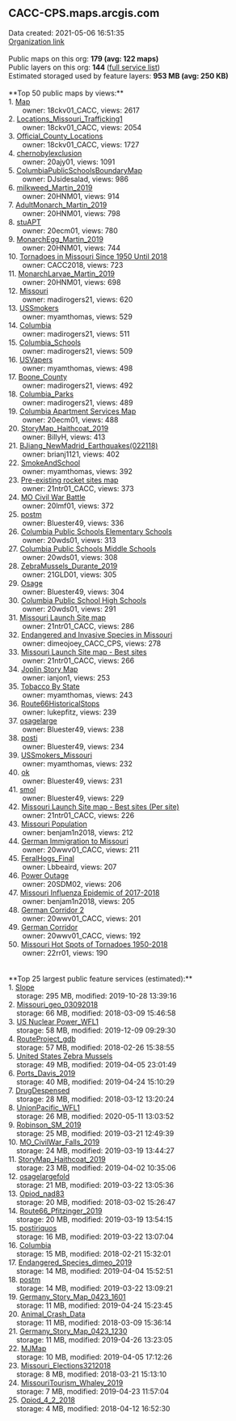 <h2>CACC-CPS.maps.arcgis.com</h2> Data created: 2021-05-06 16:51:35 <br /><a target='new' href='https://CACC-CPS.maps.arcgis.com'>Organization link</a><br /><br />Public maps on this org: <b>179 (avg: 122 maps)</b><br />Public layers on this org: <b>144 </b>(<a target='new' href='https://services.arcgis.com/6Sw6aVJBVo7OJNqZ/ArcGIS/rest/services'>full service list</a>)<br />Estimated storaged used by feature layers: <b>953 MB (avg: 250 KB)</b><br /><br />**Top 50 public maps by views:**<br />  1. <a target='new' href='https://www.arcgis.com/home/item.html?id=22a446d3e4124043933e374ea4bab20f'>Map</a> <br />  &nbsp;&nbsp;&nbsp;&nbsp; &nbsp;&nbsp;owner: 18ckv01_CACC, views: 2617<br />  2. <a target='new' href='https://www.arcgis.com/home/item.html?id=57ebde9d47a6480c9b82adcf20a67221'>Locations_Missouri_Trafficking1</a> <br />  &nbsp;&nbsp;&nbsp;&nbsp; &nbsp;&nbsp;owner: 18ckv01_CACC, views: 2054<br />  3. <a target='new' href='https://www.arcgis.com/home/item.html?id=f52e9cfdd8064b45af02e585956bb5da'>Official_County_Locations</a> <br />  &nbsp;&nbsp;&nbsp;&nbsp; &nbsp;&nbsp;owner: 18ckv01_CACC, views: 1727<br />  4. <a target='new' href='https://www.arcgis.com/home/item.html?id=67786058725a480896bcab45bdae0dbd'>chernobylexclusion</a> <br />  &nbsp;&nbsp;&nbsp;&nbsp; &nbsp;&nbsp;owner: 20ajy01, views: 1091<br />  5. <a target='new' href='https://www.arcgis.com/home/item.html?id=bbe16a6b0b4a464384d69fdd8cafe25f'>ColumbiaPublicSchoolsBoundaryMap</a> <br />  &nbsp;&nbsp;&nbsp;&nbsp; &nbsp;&nbsp;owner: DJsidesalad, views: 986<br />  6. <a target='new' href='https://www.arcgis.com/home/item.html?id=83962fb355f84976b1f0f733818ebc75'>milkweed_Martin_2019</a> <br />  &nbsp;&nbsp;&nbsp;&nbsp; &nbsp;&nbsp;owner: 20HNM01, views: 914<br />  7. <a target='new' href='https://www.arcgis.com/home/item.html?id=fd76e653a2f6474d87a20a92200062f3'>AdultMonarch_Martin_2019</a> <br />  &nbsp;&nbsp;&nbsp;&nbsp; &nbsp;&nbsp;owner: 20HNM01, views: 798<br />  8. <a target='new' href='https://www.arcgis.com/home/item.html?id=832cf7b1d0e14a4797fdba0a92328235'>stuAPT</a> <br />  &nbsp;&nbsp;&nbsp;&nbsp; &nbsp;&nbsp;owner: 20ecm01, views: 780<br />  9. <a target='new' href='https://www.arcgis.com/home/item.html?id=a457d80ffe0d4d1198ec487b031e93f8'>MonarchEgg_Martin_2019</a> <br />  &nbsp;&nbsp;&nbsp;&nbsp; &nbsp;&nbsp;owner: 20HNM01, views: 744<br />  10. <a target='new' href='https://www.arcgis.com/home/item.html?id=5e64262215a44ee59e13436158b91cc4'>Tornadoes in Missouri Since 1950 Until 2018</a> <br />  &nbsp;&nbsp;&nbsp;&nbsp; &nbsp;&nbsp;owner: CACC2018, views: 723<br />  11. <a target='new' href='https://www.arcgis.com/home/item.html?id=915f72bdd7b0412d9f9abcee8c8fbf04'>MonarchLarvae_Martin_2019</a> <br />  &nbsp;&nbsp;&nbsp;&nbsp; &nbsp;&nbsp;owner: 20HNM01, views: 698<br />  12. <a target='new' href='https://www.arcgis.com/home/item.html?id=1a74be053313496985843f98d2d0f6c8'>Missouri</a> <br />  &nbsp;&nbsp;&nbsp;&nbsp; &nbsp;&nbsp;owner: madirogers21, views: 620<br />  13. <a target='new' href='https://www.arcgis.com/home/item.html?id=2c7a9b6b5fc04b1db558cb5c5048a457'>USSmokers</a> <br />  &nbsp;&nbsp;&nbsp;&nbsp; &nbsp;&nbsp;owner: myamthomas, views: 529<br />  14. <a target='new' href='https://www.arcgis.com/home/item.html?id=946b7f69556c4db8be9c15e4e562108a'>Columbia</a> <br />  &nbsp;&nbsp;&nbsp;&nbsp; &nbsp;&nbsp;owner: madirogers21, views: 511<br />  15. <a target='new' href='https://www.arcgis.com/home/item.html?id=27b89b27b51a4feab1bbbd6f8549fe2a'>Columbia_Schools</a> <br />  &nbsp;&nbsp;&nbsp;&nbsp; &nbsp;&nbsp;owner: madirogers21, views: 509<br />  16. <a target='new' href='https://www.arcgis.com/home/item.html?id=e0cdf8d7fa894f50ac1f45b18020e9a0'>USVapers</a> <br />  &nbsp;&nbsp;&nbsp;&nbsp; &nbsp;&nbsp;owner: myamthomas, views: 498<br />  17. <a target='new' href='https://www.arcgis.com/home/item.html?id=2593c2253e7541c4b7c1e1be857bd5fc'>Boone_County</a> <br />  &nbsp;&nbsp;&nbsp;&nbsp; &nbsp;&nbsp;owner: madirogers21, views: 492<br />  18. <a target='new' href='https://www.arcgis.com/home/item.html?id=a6d52abdc93b4c99b403ee87f219b9f5'>Columbia_Parks</a> <br />  &nbsp;&nbsp;&nbsp;&nbsp; &nbsp;&nbsp;owner: madirogers21, views: 489<br />  19. <a target='new' href='https://www.arcgis.com/home/item.html?id=1cd8969c8d864d9da14e7fe0a7f40b0e'>Columbia Apartment Services Map</a> <br />  &nbsp;&nbsp;&nbsp;&nbsp; &nbsp;&nbsp;owner: 20ecm01, views: 488<br />  20. <a target='new' href='https://www.arcgis.com/home/item.html?id=9b112fe1519f49a69b282336fc140aac'>StoryMap_Haithcoat_2019</a> <br />  &nbsp;&nbsp;&nbsp;&nbsp; &nbsp;&nbsp;owner: BillyH, views: 413<br />  21. <a target='new' href='https://www.arcgis.com/home/item.html?id=e5f8f8a11a91496b8bc9a83a61a32e26'>BJiang_NewMadrid_Earthquakes(022118)</a> <br />  &nbsp;&nbsp;&nbsp;&nbsp; &nbsp;&nbsp;owner: brianj1121, views: 402<br />  22. <a target='new' href='https://www.arcgis.com/home/item.html?id=6c8f4e495c7a44ccbd6cbb75e3e72db8'>SmokeAndSchool</a> <br />  &nbsp;&nbsp;&nbsp;&nbsp; &nbsp;&nbsp;owner: myamthomas, views: 392<br />  23. <a target='new' href='https://www.arcgis.com/home/item.html?id=55e692a0a69e4b2aad7b40d440beba91'>Pre-existing rocket sites map</a> <br />  &nbsp;&nbsp;&nbsp;&nbsp; &nbsp;&nbsp;owner: 21ntr01_CACC, views: 373<br />  24. <a target='new' href='https://www.arcgis.com/home/item.html?id=40c06f1eb59b49dd9daeba9a15fe497f'>MO Civil War Battle</a> <br />  &nbsp;&nbsp;&nbsp;&nbsp; &nbsp;&nbsp;owner: 20lmf01, views: 372<br />  25. <a target='new' href='https://www.arcgis.com/home/item.html?id=884454678bb34bf99895c8d929e1cbe8'>postm</a> <br />  &nbsp;&nbsp;&nbsp;&nbsp; &nbsp;&nbsp;owner: Bluester49, views: 336<br />  26. <a target='new' href='https://www.arcgis.com/home/item.html?id=4226177b40c24dfb888867865bdb6ae7'>Columbia Public Schools Elementary Schools</a> <br />  &nbsp;&nbsp;&nbsp;&nbsp; &nbsp;&nbsp;owner: 20wds01, views: 313<br />  27. <a target='new' href='https://www.arcgis.com/home/item.html?id=bf23c224b6374a8dba9ade96403d2edb'>Columbia Public Schools Middle Schools</a> <br />  &nbsp;&nbsp;&nbsp;&nbsp; &nbsp;&nbsp;owner: 20wds01, views: 308<br />  28. <a target='new' href='https://www.arcgis.com/home/item.html?id=171432a6eb5e4e0da29276b60fd4788c'>ZebraMussels_Durante_2019</a> <br />  &nbsp;&nbsp;&nbsp;&nbsp; &nbsp;&nbsp;owner: 21GLD01, views: 305<br />  29. <a target='new' href='https://www.arcgis.com/home/item.html?id=66dcf29c1d324dd095fef0b477a4abf6'>Osage</a> <br />  &nbsp;&nbsp;&nbsp;&nbsp; &nbsp;&nbsp;owner: Bluester49, views: 304<br />  30. <a target='new' href='https://www.arcgis.com/home/item.html?id=f22fba45b5d840cc897c0f5411c792fd'>Columbia Public School High Schools</a> <br />  &nbsp;&nbsp;&nbsp;&nbsp; &nbsp;&nbsp;owner: 20wds01, views: 291<br />  31. <a target='new' href='https://www.arcgis.com/home/item.html?id=1260066f8f9a4a238665ccec39359217'>Missouri Launch Site map</a> <br />  &nbsp;&nbsp;&nbsp;&nbsp; &nbsp;&nbsp;owner: 21ntr01_CACC, views: 286<br />  32. <a target='new' href='https://www.arcgis.com/home/item.html?id=6f572bcffd7642eea740adec35964bda'>Endangered and Invasive Species in Missouri</a> <br />  &nbsp;&nbsp;&nbsp;&nbsp; &nbsp;&nbsp;owner: dimeojoey_CACC_CPS, views: 278<br />  33. <a target='new' href='https://www.arcgis.com/home/item.html?id=2969ac13a54146f08b32bb076ee1356e'>Missouri Launch Site map - Best sites</a> <br />  &nbsp;&nbsp;&nbsp;&nbsp; &nbsp;&nbsp;owner: 21ntr01_CACC, views: 266<br />  34. <a target='new' href='https://www.arcgis.com/home/item.html?id=0c621400d5444f2a88d6b496e0ff5f04'>Joplin Story Map</a> <br />  &nbsp;&nbsp;&nbsp;&nbsp; &nbsp;&nbsp;owner: ianjon1, views: 253<br />  35. <a target='new' href='https://www.arcgis.com/home/item.html?id=5efb8d5928d64cf49fb6723d8ba9df99'>Tobacco By State</a> <br />  &nbsp;&nbsp;&nbsp;&nbsp; &nbsp;&nbsp;owner: myamthomas, views: 243<br />  36. <a target='new' href='https://www.arcgis.com/home/item.html?id=1764ac2fd9164ff390aac429b5baf2f3'>Route66HistoricalStops</a> <br />  &nbsp;&nbsp;&nbsp;&nbsp; &nbsp;&nbsp;owner: lukepfitz, views: 239<br />  37. <a target='new' href='https://www.arcgis.com/home/item.html?id=a93089926c824c51a14c64b35403ff18'>osagelarge</a> <br />  &nbsp;&nbsp;&nbsp;&nbsp; &nbsp;&nbsp;owner: Bluester49, views: 238<br />  38. <a target='new' href='https://www.arcgis.com/home/item.html?id=a3341ba8fea34db2adc90cc27ff07bab'>posti</a> <br />  &nbsp;&nbsp;&nbsp;&nbsp; &nbsp;&nbsp;owner: Bluester49, views: 234<br />  39. <a target='new' href='https://www.arcgis.com/home/item.html?id=7371483ef2734cc99e2da2a27cab098f'>USSmokers_Missouri</a> <br />  &nbsp;&nbsp;&nbsp;&nbsp; &nbsp;&nbsp;owner: myamthomas, views: 232<br />  40. <a target='new' href='https://www.arcgis.com/home/item.html?id=bf516a5754fc450fac4098cc39abcdfc'>ok</a> <br />  &nbsp;&nbsp;&nbsp;&nbsp; &nbsp;&nbsp;owner: Bluester49, views: 231<br />  41. <a target='new' href='https://www.arcgis.com/home/item.html?id=345eced0d35042d9b0076b6e11a3adbe'>smol</a> <br />  &nbsp;&nbsp;&nbsp;&nbsp; &nbsp;&nbsp;owner: Bluester49, views: 229<br />  42. <a target='new' href='https://www.arcgis.com/home/item.html?id=14222446aa214d99a248ca8b2676695d'>Missouri Launch Site map - Best sites (Per site)</a> <br />  &nbsp;&nbsp;&nbsp;&nbsp; &nbsp;&nbsp;owner: 21ntr01_CACC, views: 226<br />  43. <a target='new' href='https://www.arcgis.com/home/item.html?id=e825afd0adb34973ad7307178f5ecb22'>Missouri Population</a> <br />  &nbsp;&nbsp;&nbsp;&nbsp; &nbsp;&nbsp;owner: benjam1n2018, views: 212<br />  44. <a target='new' href='https://www.arcgis.com/home/item.html?id=d697b09cd075486384a92e08f95b88fa'>German Immigration to Missouri</a> <br />  &nbsp;&nbsp;&nbsp;&nbsp; &nbsp;&nbsp;owner: 20wwv01_CACC, views: 211<br />  45. <a target='new' href='https://www.arcgis.com/home/item.html?id=263983a6eb224ebfacbdeccc555d6cec'>FeralHogs_Final</a> <br />  &nbsp;&nbsp;&nbsp;&nbsp; &nbsp;&nbsp;owner: Lbbeaird, views: 207<br />  46. <a target='new' href='https://www.arcgis.com/home/item.html?id=e5886c198fa24ab8944bf70434ebab91'>Power Outage</a> <br />  &nbsp;&nbsp;&nbsp;&nbsp; &nbsp;&nbsp;owner: 20SDM02, views: 206<br />  47. <a target='new' href='https://www.arcgis.com/home/item.html?id=e0f1fc7632a54c1b83b3a39060f6af79'>Missouri Influenza Epidemic of 2017-2018</a> <br />  &nbsp;&nbsp;&nbsp;&nbsp; &nbsp;&nbsp;owner: benjam1n2018, views: 205<br />  48. <a target='new' href='https://www.arcgis.com/home/item.html?id=cf6a9859934a4789871a1f895a1a3408'>German Corridor 2</a> <br />  &nbsp;&nbsp;&nbsp;&nbsp; &nbsp;&nbsp;owner: 20wwv01_CACC, views: 201<br />  49. <a target='new' href='https://www.arcgis.com/home/item.html?id=13087720b8e943528c1cf23e915e4e81'>German Corridor</a> <br />  &nbsp;&nbsp;&nbsp;&nbsp; &nbsp;&nbsp;owner: 20wwv01_CACC, views: 192<br />  50. <a target='new' href='https://www.arcgis.com/home/item.html?id=83fafb4486d0440c9b8dfd715c5bd243'>Missouri Hot Spots of Tornadoes 1950-2018</a> <br />  &nbsp;&nbsp;&nbsp;&nbsp; &nbsp;&nbsp;owner: 22rr01, views: 190<br /><br /><br />**Top 25 largest public feature services (estimated):**<br /> 1. <a target='new' href='https://www.arcgis.com/home/item.html?id=830f285f3ca1486fbdc9a92131154fed'>Slope</a><br /> &nbsp;&nbsp;&nbsp;&nbsp;storage: 295 MB, modified: 2019-10-28 13:39:16<br /> 2. <a target='new' href='https://www.arcgis.com/home/item.html?id=8d39d4c6c19946618ce80cb710020a7e'>Missouri_geo_03092018</a><br /> &nbsp;&nbsp;&nbsp;&nbsp;storage: 66 MB, modified: 2018-03-09 15:46:58<br /> 3. <a target='new' href='https://www.arcgis.com/home/item.html?id=e72aabc468cf4842a4db56fb985f042b'>US Nuclear Power_WFL1</a><br /> &nbsp;&nbsp;&nbsp;&nbsp;storage: 58 MB, modified: 2019-12-09 09:29:30<br /> 4. <a target='new' href='https://www.arcgis.com/home/item.html?id=631894ec1b0148a4ae69339fcfeafb7a'>RouteProject_gdb</a><br /> &nbsp;&nbsp;&nbsp;&nbsp;storage: 57 MB, modified: 2018-02-26 15:38:55<br /> 5. <a target='new' href='https://www.arcgis.com/home/item.html?id=00542c91157d411d98cdf016cd98dd7e'>United States Zebra Mussels</a><br /> &nbsp;&nbsp;&nbsp;&nbsp;storage: 49 MB, modified: 2019-04-05 23:01:49<br /> 6. <a target='new' href='https://www.arcgis.com/home/item.html?id=c0c748860e484ac991b60c47b50b2953'>Ports_Davis_2019</a><br /> &nbsp;&nbsp;&nbsp;&nbsp;storage: 40 MB, modified: 2019-04-24 15:10:29<br /> 7. <a target='new' href='https://www.arcgis.com/home/item.html?id=17b8c0f152be4dd4bd0dc7ccb02e4b32'>DrugDespensed</a><br /> &nbsp;&nbsp;&nbsp;&nbsp;storage: 28 MB, modified: 2018-03-12 13:20:24<br /> 8. <a target='new' href='https://www.arcgis.com/home/item.html?id=5edf329368f6445c986cad4d52919ac9'>UnionPacific_WFL1</a><br /> &nbsp;&nbsp;&nbsp;&nbsp;storage: 26 MB, modified: 2020-05-11 13:03:52<br /> 9. <a target='new' href='https://www.arcgis.com/home/item.html?id=4dd1c4606786408b9535d9c1406d69c2'>Robinson_SM_2019</a><br /> &nbsp;&nbsp;&nbsp;&nbsp;storage: 25 MB, modified: 2019-03-21 12:49:39<br /> 10. <a target='new' href='https://www.arcgis.com/home/item.html?id=798e034fa57542c392ec4d83148d187a'>MO_CivilWar_Falls_2019</a><br /> &nbsp;&nbsp;&nbsp;&nbsp;storage: 24 MB, modified: 2019-03-19 13:44:27<br /> 11. <a target='new' href='https://www.arcgis.com/home/item.html?id=6e320db93c3b49958a8cad6173c03d21'>StoryMap_Haithcoat_2019</a><br /> &nbsp;&nbsp;&nbsp;&nbsp;storage: 23 MB, modified: 2019-04-02 10:35:06<br /> 12. <a target='new' href='https://www.arcgis.com/home/item.html?id=804ae149971041618b607eae2b9d1eb2'>osagelargefold</a><br /> &nbsp;&nbsp;&nbsp;&nbsp;storage: 21 MB, modified: 2019-03-22 13:05:36<br /> 13. <a target='new' href='https://www.arcgis.com/home/item.html?id=a67c4c28d4f442a0bcfca4af675ba97e'>Opiod_nad83</a><br /> &nbsp;&nbsp;&nbsp;&nbsp;storage: 20 MB, modified: 2018-03-02 15:26:47<br /> 14. <a target='new' href='https://www.arcgis.com/home/item.html?id=0107ca4a8c8c4405b9dd7de5f960b4ed'>Route66_Pfitzinger_2019</a><br /> &nbsp;&nbsp;&nbsp;&nbsp;storage: 20 MB, modified: 2019-03-19 13:54:15<br /> 15. <a target='new' href='https://www.arcgis.com/home/item.html?id=1dfde0c0e57b4b54a83be41c30c0c43c'>postiriquos</a><br /> &nbsp;&nbsp;&nbsp;&nbsp;storage: 16 MB, modified: 2019-03-22 13:07:04<br /> 16. <a target='new' href='https://www.arcgis.com/home/item.html?id=bfc7bf99735943968c5ec6ead0832a75'>Columbia</a><br /> &nbsp;&nbsp;&nbsp;&nbsp;storage: 15 MB, modified: 2018-02-21 15:32:01<br /> 17. <a target='new' href='https://www.arcgis.com/home/item.html?id=9f7c3369deaf4ebcbca6bf84a9ba2119'>Endangered_Species_dimeo_2019</a><br /> &nbsp;&nbsp;&nbsp;&nbsp;storage: 14 MB, modified: 2019-04-04 15:52:51<br /> 18. <a target='new' href='https://www.arcgis.com/home/item.html?id=1a1e322dcad143f987ac5874ad5e4aa9'>postm</a><br /> &nbsp;&nbsp;&nbsp;&nbsp;storage: 14 MB, modified: 2019-03-22 13:09:21<br /> 19. <a target='new' href='https://www.arcgis.com/home/item.html?id=baa09efe5ed249c788b652af76661324'>Germany_Story_Map_0423_1601</a><br /> &nbsp;&nbsp;&nbsp;&nbsp;storage: 11 MB, modified: 2019-04-24 15:23:45<br /> 20. <a target='new' href='https://www.arcgis.com/home/item.html?id=b0806a0db0c34885855ee5cae0145dfe'>Animal_Crash_Data</a><br /> &nbsp;&nbsp;&nbsp;&nbsp;storage: 11 MB, modified: 2018-03-09 15:36:14<br /> 21. <a target='new' href='https://www.arcgis.com/home/item.html?id=8afc9d3949ab475b89e1c809b329a963'>Germany_Story_Map_0423_1230</a><br /> &nbsp;&nbsp;&nbsp;&nbsp;storage: 11 MB, modified: 2019-04-26 13:23:05<br /> 22. <a target='new' href='https://www.arcgis.com/home/item.html?id=a28024f9928d4cad8584cfdda5694cf7'>MJMap</a><br /> &nbsp;&nbsp;&nbsp;&nbsp;storage: 10 MB, modified: 2019-04-05 17:12:26<br /> 23. <a target='new' href='https://www.arcgis.com/home/item.html?id=429e77d682a14d59bfece54c7d1465b5'>Missouri_Elections3212018</a><br /> &nbsp;&nbsp;&nbsp;&nbsp;storage: 8 MB, modified: 2018-03-21 15:13:10<br /> 24. <a target='new' href='https://www.arcgis.com/home/item.html?id=15d021e7375643338e290a0f7b386006'>MissouriTourism_Whaley_2019</a><br /> &nbsp;&nbsp;&nbsp;&nbsp;storage: 7 MB, modified: 2019-04-23 11:57:04<br /> 25. <a target='new' href='https://www.arcgis.com/home/item.html?id=115fcc8d828b479fa9dd76e079313d03'>Opiod_4_2_2018</a><br /> &nbsp;&nbsp;&nbsp;&nbsp;storage: 4 MB, modified: 2018-04-12 16:52:30<br />